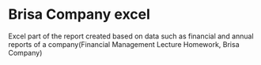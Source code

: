 # Brisa Company excel
 Excel part of the report created based on data such as financial and annual reports of a company(Financial Management Lecture Homework, Brisa Company)
